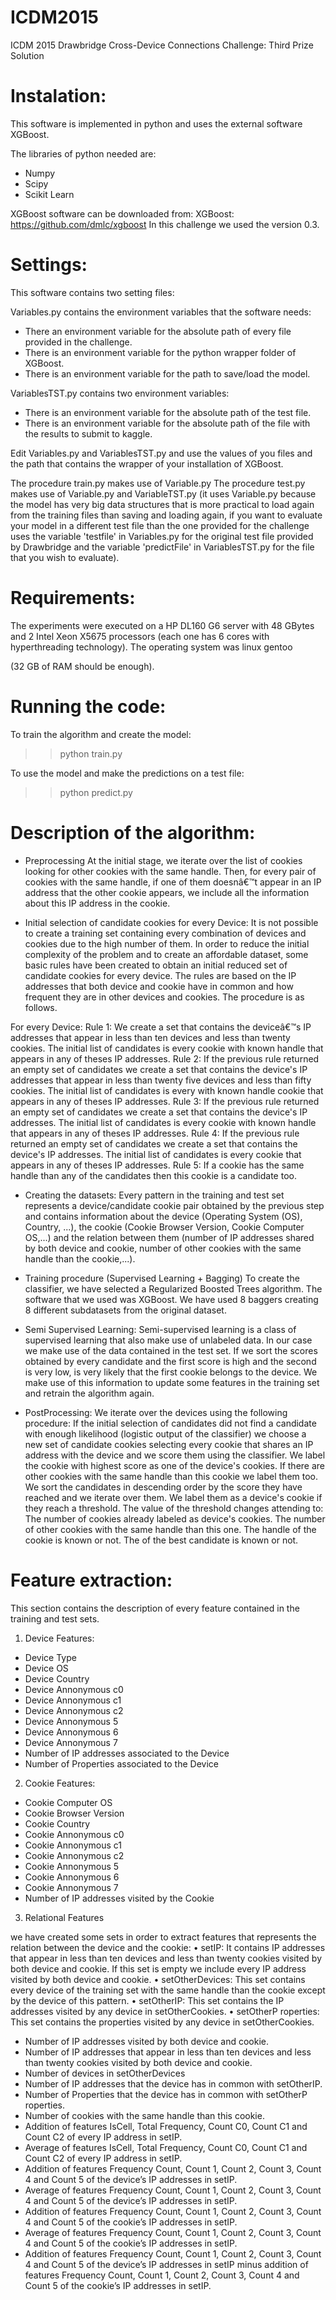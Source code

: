 # ICDM2015

ICDM 2015 Drawbridge Cross-Device Connections Challenge: Third Prize Solution

Instalation:
============

This software is implemented in python and uses the external software XGBoost.

The libraries of python needed are:
 - Numpy
 - Scipy
 - Scikit Learn

XGBoost software can be downloaded from:
XGBoost: https://github.com/dmlc/xgboost
In this challenge we used the version 0.3.


Settings:
=========

This software contains two setting files:

Variables.py contains the environment variables that the software needs:

 * There an environment variable for the absolute path of every file provided in the challenge.
 * There is an environment variable for the python wrapper folder of XGBoost.
 * There is an environment variable for the path to save/load the model.

VariablesTST.py contains two environment variables:

 * There is an environment variable for the absolute path of the test file.
 * There is an environment variable for the absolute path of the file with the results to submit to kaggle.

Edit Variables.py and VariablesTST.py and use the values of you files and the path that contains the wrapper of your installation of XGBoost.

The procedure train.py makes use of Variable.py
The procedure test.py makes use of Variable.py and VariableTST.py (it uses Variable.py because the model has very big data structures that is more practical to load again from the training files than saving and loading again, if you want to evaluate your model in a different test file than the one provided for the challenge uses the variable 'testfile' in Variables.py for the original test file provided by Drawbridge and the variable 'predictFile' in VariablesTST.py for the file that you wish to evaluate).

Requirements:
=============

The experiments were executed on a HP DL160 G6 server with 48 GBytes and 2 Intel Xeon X5675 processors (each one has 6 cores with hyperthreading technology).
The operating system was linux gentoo

(32 GB of RAM should be enough).

Running the code:
=================

To train the algorithm and create the model:

>>python train.py

To use the model and make the predictions on a test file:

>>python predict.py


Description of the algorithm:
=============================

* Preprocessing
At the initial stage, we iterate over the list of cookies looking for other cookies with the same handle. Then, for every pair of cookies with the same handle, if one of them doesnâ€™t appear in an IP address that the other cookie appears, we include all the information about this IP address in the cookie.

* Initial selection of candidate cookies for every Device:
It is not possible to create a training set containing every combination of devices and cookies due to the high number of them. In order to reduce the initial complexity of the problem and to create an affordable dataset, some basic rules have been created to obtain an initial reduced set of candidate cookies for every device. The rules are based on the IP addresses that both device and cookie have in common and how frequent they are in other devices and cookies. The procedure is as follows.

For every Device:
Rule 1: We create a set that contains the deviceâ€™s IP addresses that appear in less than ten devices and less than twenty cookies. The initial list of candidates is every cookie with known handle that appears in any of theses IP addresses.
Rule 2: If the previous rule returned an empty set of candidates we create a set that contains the device's IP addresses that appear in less than twenty five devices and less than fifty cookies. The initial list of candidates is every with known handle cookie that appears in any of theses IP addresses.
Rule 3: If the previous rule returned an empty set of candidates we create a set that contains the device's IP addresses. The initial list of candidates is every cookie with known handle that appears in any of theses IP addresses.
Rule 4: If the previous rule returned an empty set of candidates we create a set that contains the device's IP addresses. The initial list of candidates is every cookie that appears in any of theses IP addresses.
Rule 5: If a cookie has the same handle than any of the candidates then this cookie is a candidate too.

* Creating the datasets:
Every pattern in the training and test set represents a device/candidate cookie pair obtained by the previous step and contains information about the device (Operating System (OS), Country, ...), the cookie (Cookie Browser Version, Cookie Computer OS,...) and the relation between them (number of IP addresses shared by both device and cookie, number of other cookies with the same handle than the cookie,...).

* Training procedure (Supervised Learning + Bagging)
To create the classifier, we have selected a Regularized Boosted Trees algorithm. The software that we used was XGBoost.
We have used 8 baggers creating 8 different subdatasets from the original dataset.

* Semi Supervised Learning:
Semi-supervised learning is a class of supervised learning that also make use of unlabeled data. In our case we make use of the data contained in the test set. If we sort the scores obtained by every candidate and the first score is high and the second is very low, is very likely that the first cookie belongs to the device. We make use of this information to update some features in the training set and retrain the algorithm again.

* PostProcessing:
We iterate over the devices using the following procedure:
If the initial selection of candidates did not find a candidate with enough likelihood (logistic output of the classifier) we choose a new set of candidate cookies selecting every cookie that shares an IP address with the device and we score them using the classifier.
We label the cookie with highest score as one of the device's cookies. If there are other cookies with the same handle than this cookie we label them too.
We sort the candidates in descending order by the score they have reached and we iterate over them. We label them as a device's cookie if they reach a threshold.
The value of the threshold changes attending to:
 The number of cookies already labeled as device's cookies.
 The number of other cookies with the same handle than this one.
 The handle of the cookie is known or not.
 The of the best candidate is known or not.

Feature extraction:
===================

This section contains the description of every feature contained in the training and test sets.

1) Device Features:
 * Device Type
 * Device OS
 * Device Country
 * Device Annonymous c0
 * Device Annonymous c1
 * Device Annonymous c2
 * Device Annonymous 5
 * Device Annonymous 6
 * Device Annonymous 7
 * Number of IP addresses associated to the Device
 * Number of Properties associated to the Device

2) Cookie Features:
 * Cookie Computer OS
 * Cookie Browser Version
 * Cookie Country
 * Cookie Annonymous c0
 * Cookie Annonymous c1
 * Cookie Annonymous c2
 * Cookie Annonymous 5
 * Cookie Annonymous 6
 * Cookie Annonymous 7
 * Number of IP addresses visited by the Cookie

3) Relational Features

we have created some sets in order to extract features that represents the relation between the device and the cookie:
• setIP: It contains IP addresses that appear in less than ten devices and less than twenty cookies visited by both device and cookie. If this set is empty we include every IP address visited by both device and cookie.
• setOtherDevices: This set contains every device of the training set with the same handle than the cookie except by the device of this pattern.
• setOtherIP: This set contains the IP addresses visited by any device in setOtherCookies.
• setOtherP roperties: This set contains the properties visited by any device in setOtherCookies.

  * Number of IP addresses visited by both device and cookie.
  * Number of IP addresses that appear in less than ten devices and less than twenty cookies visited by both device and cookie.
  * Number of devices in setOtherDevices
  * Number of IP addresses that the device has in common with setOtherIP.
  * Number of Properties that the device has in common with setOtherP roperties.
  * Number of cookies with the same handle than this cookie.
  * Addition of features IsCell, Total Frequency, Count C0, Count C1 and Count C2 of every IP address in setIP.
  * Average of features IsCell, Total Frequency, Count C0, Count C1 and Count C2 of every IP address in setIP.
  * Addition of features Frequency Count, Count 1, Count 2, Count 3, Count 4 and Count 5 of the device’s IP addresses in setIP.
  * Average of features Frequency Count, Count 1, Count 2, Count 3, Count 4 and Count 5 of the device’s IP addresses in setIP.
  * Addition of features Frequency Count, Count 1, Count 2, Count 3, Count 4 and Count 5 of the cookie’s IP addresses in setIP.
  * Average of features Frequency Count, Count 1, Count 2, Count 3, Count 4 and Count 5 of the cookie’s IP addresses in setIP.
  * Addition of features Frequency Count, Count 1, Count 2, Count 3, Count 4 and Count 5 of the device’s IP addresses in setIP minus addition of features Frequency Count, Count 1, Count 2, Count 3, Count 4 and Count 5 of the cookie’s IP addresses in setIP.





